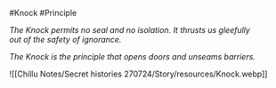 #Knock #Principle 

_The Knock permits no seal and no isolation. It thrusts us gleefully  
out of the safety of ignorance._ 

_The Knock is the principle that opens doors and unseams barriers._

![[Chillu Notes/Secret histories 270724/Story/resources/Knock.webp]]